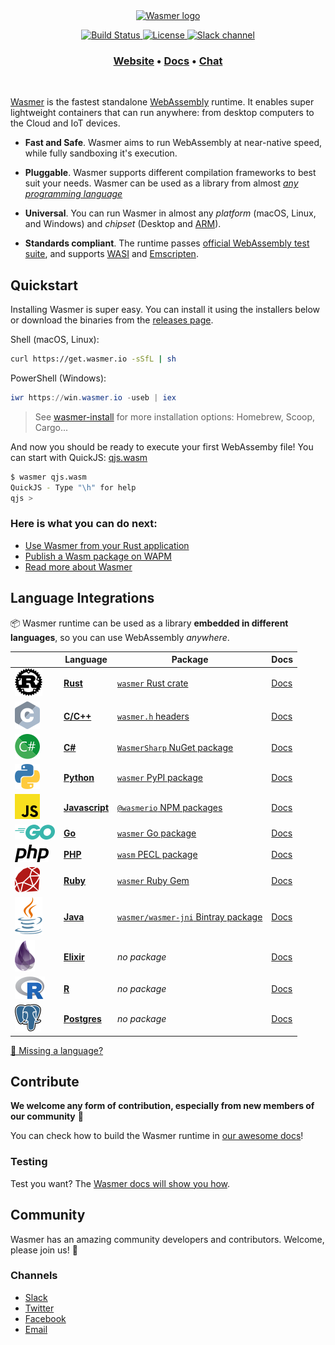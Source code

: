 <div align="center">
  <a href="https://wasmer.io" target="_blank" rel="noopener noreferrer">
    <img width="300" src="https://raw.githubusercontent.com/wasmerio/wasmer/master/assets/logo.png" alt="Wasmer logo">
  </a>
  
  <p>
    <a href="https://dev.azure.com/wasmerio/wasmer/_build/latest?definitionId=3&branchName=master">
      <img src="https://img.shields.io/azure-devops/build/wasmerio/wasmer/3.svg?style=flat-square" alt="Build Status">
    </a>
    <a href="https://github.com/wasmerio/wasmer/blob/master/LICENSE">
      <img src="https://img.shields.io/github/license/wasmerio/wasmer.svg?style=flat-square" alt="License">
    </a>
    <a href="https://slack.wasmer.io">
      <img src="https://img.shields.io/static/v1?label=Slack&message=join%20chat&color=brighgreen&style=flat-square" alt="Slack channel">
    </a> 
  </p>

  <h3>
    <a href="https://wasmer.io/">Website</a>
    <span> • </span>
    <a href="https://docs.wasmer.io">Docs</a>
    <span> • </span>
    <a href="https://slack.wasmer.io/">Chat</a>
  </h3>

</div>

<br />

[Wasmer](https://wasmer.io/) is the fastest standalone [WebAssembly](https://webassembly.org/) runtime. It enables super lightweight containers that can run anywhere: from desktop computers to the Cloud and IoT devices.

* **Fast and Safe**. Wasmer aims to run WebAssembly at near-native speed,
  while fully sandboxing it's execution.

* **Pluggable**. Wasmer supports different compilation frameworks to best suit your needs.
  Wasmer can be used as a library from almost [*any programming language*](https://github.com/wasmerio/wasmer-reborn#language-integrations)

* **Universal**. You can run Wasmer in almost any *platform* (macOS, Linux, and Windows)
  and *chipset* (Desktop and [ARM](https://medium.com/wasmer/running-webassembly-on-arm-7d365ed0e50c)).

* **Standards compliant**. The runtime passes [official WebAssembly test
  suite](https://github.com/WebAssembly/testsuite), and supports [WASI](https://github.com/WebAssembly/WASI) and [Emscripten](https://emscripten.org/).

## Quickstart

Installing Wasmer is super easy. You can install it using the installers below or download the binaries from the [releases page](https://github.com/wasmerio/wasmer/releases).

Shell (macOS, Linux):

```sh
curl https://get.wasmer.io -sSfL | sh
```

PowerShell (Windows):

```powershell
iwr https://win.wasmer.io -useb | iex
```

> See [wasmer-install](https://github.com/wasmerio/wasmer-install) for more installation options: Homebrew, Scoop, Cargo...


And now you should be ready to execute your first WebAssemby file!
You can start with QuickJS: [qjs.wasm](https://registry-cdn.wapm.io/contents/_/quickjs/0.0.3/build/qjs.wasm)

```bash
$ wasmer qjs.wasm
QuickJS - Type "\h" for help
qjs >
```

### Here is what you can do next:

- [Use Wasmer from your Rust application](https://docs.wasmer.io/integrations/rust)
- [Publish a Wasm package on WAPM](https://docs.wasmer.io/ecosystem/wapm/publishing-your-package)
- [Read more about Wasmer](https://medium.com/wasmer/)

## Language Integrations

📦 Wasmer runtime can be used as a library **embedded in different languages**, so you can use WebAssembly _anywhere_.

| &nbsp; | Language | Package | Docs |
|-|-|-|-|
| ![Rust logo] | [**Rust**][Rust integration] | [`wasmer` Rust crate] | [Docs][rust docs]
| ![C logo] | [**C/C++**][C integration] | [`wasmer.h` headers] | [Docs][c docs] |
| ![C# logo] | [**C#**][C# integration] | [`WasmerSharp` NuGet package] | [Docs][c# docs] |
| ![Python logo] | [**Python**][Python integration] | [`wasmer` PyPI package] | [Docs][python docs] |
| ![JS logo] | [**Javascript**][JS integration] | [`@wasmerio` NPM packages] | [Docs][js docs] |
| ![Go logo] | [**Go**][Go integration] | [`wasmer` Go package] | [Docs][go docs] |
| ![PHP logo] | [**PHP**][PHP integration] | [`wasm` PECL package] | [Docs][php docs] |
| ![Ruby logo] | [**Ruby**][Ruby integration] | [`wasmer` Ruby Gem] | [Docs][ruby docs] |
| ![Java logo] | [**Java**][Java integration] | [`wasmer/wasmer-jni` Bintray package] | [Docs][java docs] |
| ![Elixir logo] | [**Elixir**][Elixir integration] | *no package* | [Docs][elixir docs] |
| ![R logo] | [**R**][R integration] | *no package* | [Docs][r docs] |
| ![Postgres logo] | [**Postgres**][Postgres integration] | *no package* | [Docs][postgres docs] |

[👋 Missing a language?](https://github.com/wasmerio/wasmer/issues/new?assignees=&labels=%F0%9F%8E%89+enhancement&template=---feature-request.md&title=)

[rust logo]: ./assets/languages/rust.svg
[rust integration]: https://github.com/wasmerio/wasmer-rust-example
[`wasmer` rust crate]: https://crates.io/crates/wasmer/
[rust docs]: https://wasmerio.github.io/wasmer/crates/wasmer_runtime

[c logo]: ./assets/languages/c.svg
[c integration]: https://github.com/wasmerio/wasmer-c-api
[`wasmer.h` headers]: https://wasmerio.github.io/wasmer/c/runtime-c-api/
[c docs]: https://wasmerio.github.io/wasmer/c/runtime-c-api/

[c# logo]: ./assets/languages/csharp.svg
[c# integration]: https://github.com/migueldeicaza/WasmerSharp
[`wasmersharp` nuget package]: https://www.nuget.org/packages/WasmerSharp/
[c# docs]: https://migueldeicaza.github.io/WasmerSharp/

[python logo]: ./assets/languages/python.svg
[python integration]: https://github.com/wasmerio/wasmer-c-api
[`wasmer` pypi package]: https://pypi.org/project/wasmer/
[python docs]: https://github.com/wasmerio/python-ext-wasm#api-of-the-wasmer-extensionmodule

[go logo]: ./assets/languages/go.svg
[go integration]: https://github.com/wasmerio/go-ext-wasm
[`wasmer` go package]: https://pkg.go.dev/github.com/wasmerio/go-ext-wasm/wasmer
[go docs]: https://pkg.go.dev/github.com/wasmerio/go-ext-wasm/wasmer?tab=doc

[php logo]: ./assets/languages/php.svg
[php integration]: https://github.com/wasmerio/php-ext-wasm
[`wasm` pecl package]: https://pecl.php.net/package/wasm
[php docs]: https://wasmerio.github.io/php-ext-wasm/wasm/

[js logo]: ./assets/languages/js.svg
[js integration]: https://github.com/wasmerio/wasmer-js
[`@wasmerio` npm packages]: https://www.npmjs.com/org/wasmer
[js docs]: https://docs.wasmer.io/wasmer-js/wasmer-js

[ruby logo]: ./assets/languages/ruby.svg
[ruby integration]: https://github.com/wasmerio/ruby-ext-wasm
[`wasmer` ruby gem]: https://rubygems.org/gems/wasmer
[ruby docs]: https://www.rubydoc.info/gems/wasmer/

[java logo]: ./assets/languages/java.svg
[java integration]: https://github.com/wasmerio/java-ext-wasm
[`wasmer/wasmer-jni` bintray package]: https://bintray.com/wasmer/wasmer-jni/wasmer-jni
[java docs]: https://github.com/wasmerio/java-ext-wasm/#api-of-the-wasmer-library

[elixir logo]: ./assets/languages/elixir.svg
[elixir integration]: https://github.com/tessi/wasmex
[elixir docs]: https://hexdocs.pm/wasmex/api-reference.html

[r logo]: ./assets/languages/r.svg
[r integration]: https://github.com/dirkschumacher/wasmr
[r docs]: https://github.com/dirkschumacher/wasmr#example

[postgres logo]: ./assets/languages/postgres.svg
[postgres integration]: https://github.com/wasmerio/postgres-ext-wasm
[postgres docs]: https://github.com/wasmerio/postgres-ext-wasm#usage--documentation

## Contribute

**We welcome any form of contribution, especially from new members of our community** 💜

You can check how to build the Wasmer runtime in [our awesome docs](https://docs.wasmer.io/ecosystem/wasmer/building-from-source)!

### Testing

Test you want? The [Wasmer docs will show you how](https://docs.wasmer.io/ecosystem/wasmer/building-from-source/testing).

## Community

Wasmer has an amazing community developers and contributors. Welcome, please join us! 👋

### Channels

- [Slack](https://slack.wasmer.io/)
- [Twitter](https://twitter.com/wasmerio)
- [Facebook](https://www.facebook.com/wasmerio)
- [Email](mailto:hello@wasmer.io)
